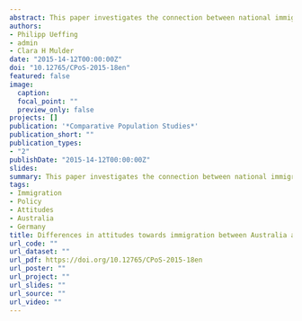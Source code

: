 ```yaml
---
abstract: This paper investigates the connection between national immigration policy and a society’s attitudes towards immigration. It argues that a country’s immigration policy framework plays an important role in the formation of attitudes towards immigration by shaping the local national context of the receiving country. It examines the influence of a country’s immigration policy framework by contrasting two countries – Australia and Germany – that developed remarkably different immigration policies in response to large immigration movements during the post-war period. We explore attitudes towards immigration on four dimensions (1) the national economy, (2) the labour market, (3) the national culture, and (4) the level of immigrant influx. The analyses reveal three main findings. First, people in Australia tend to display more positive attitudes towards immigration than in Germany. Second, in both countries, attitudes towards immigration tend to be influenced in a similar way by an individual’s socio-economic background and feelings of national identity (in the form of nationalism and patriotism). Third, immigration policy represents a strong indicator of attitudes towards immigration. We found that the planned integrative immigration policy in Australia supports the formation of more positive attitudes towards immigration by influencing people’s perception on the economic and socio-cultural impacts of immigration.
authors:
- Philipp Ueffing
- admin
- Clara H Mulder
date: "2015-14-12T00:00:00Z"
doi: "10.12765/CPoS-2015-18en"
featured: false
image:
  caption: 
  focal_point: ""
  preview_only: false
projects: []
publication: '*Comparative Population Studies*'
publication_short: ""
publication_types:
- "2"
publishDate: "2015-14-12T00:00:00Z"
slides: 
summary: This paper investigates the connection between national immigration policy and a society’s attitudes towards immigration.
tags:
- Immigration
- Policy
- Attitudes
- Australia
- Germany
title: Differences in attitudes towards immigration between Australia and Germany. The role of immigration policy
url_code: ""
url_dataset: ""
url_pdf: https://doi.org/10.12765/CPoS-2015-18en
url_poster: ""
url_project: ""
url_slides: ""
url_source: ""
url_video: ""
---
```


